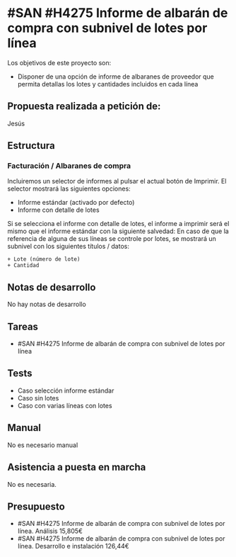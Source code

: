# #SAN #H4275 Informe de albarán de compra con subnivel de lotes por línea

Los objetivos de este proyecto son:
+ Disponer de una opción de informe de albaranes de proveedor que permita detallas los lotes y cantidades incluidos en cada línea

## Propuesta realizada a petición de:
Jesús

## Estructura

### Facturación / Albaranes de compra
Incluiremos un selector de informes al pulsar el actual botón de Imprimir. El selector mostrará las siguientes opciones:
+ Informe estándar (activado por defecto)
+ Informe con detalle de lotes

Si se selecciona el informe con detalle de lotes, el informe a imprimir será el mismo que el informe estándar con la siguiente salvedad: En caso de que la referencia de alguna de sus líneas se controle por lotes, se mostrará un subnivel con los siguientes títulos / datos:

    + Lote (número de lote)
    + Cantidad


## Notas de desarrollo
No hay notas de desarrollo

## Tareas
* #SAN #H4275 Informe de albarán de compra con subnivel de lotes por línea


## Tests
+ Caso selección informe estándar
+ Caso sin lotes
+ Caso con varias líneas con lotes

## Manual
No es necesario manual

## Asistencia a puesta en marcha
No es necesaria.

## Presupuesto
* #SAN #H4275 Informe de albarán de compra con subnivel de lotes por línea. Análisis 15,805€
* #SAN #H4275 Informe de albarán de compra con subnivel de lotes por línea. Desarrollo e instalación 126,44€
